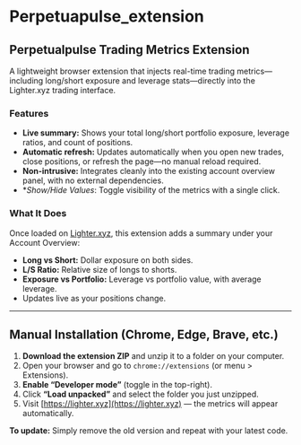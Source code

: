 # Perpetuapulse_extension

## Perpetualpulse Trading Metrics Extension

A lightweight browser extension that injects real-time trading metrics—including long/short exposure and leverage stats—directly into the Lighter.xyz trading interface.

### Features

- **Live summary:** Shows your total long/short portfolio exposure, leverage ratios, and count of positions.
- **Automatic refresh:** Updates automatically when you open new trades, close positions, or refresh the page—no manual reload required.
- **Non-intrusive:** Integrates cleanly into the existing account overview panel, with no external dependencies.
- **Show/Hide Values*: Toggle visibility of the metrics with a single click.

### What It Does

Once loaded on [Lighter.xyz](https://lighter.xyz), this extension adds a summary under your Account Overview:

- **Long vs Short:** Dollar exposure on both sides.
- **L/S Ratio:** Relative size of longs to shorts.
- **Exposure vs Portfolio:** Leverage vs portfolio value, with average leverage.
- Updates live as your positions change.

---

## Manual Installation (Chrome, Edge, Brave, etc.)

1. **Download the extension ZIP** and unzip it to a folder on your computer.
2. Open your browser and go to `chrome://extensions` (or menu > Extensions).
3. **Enable “Developer mode”** (toggle in the top-right).
4. Click **“Load unpacked”** and select the folder you just unzipped.
5. Visit [https://lighter.xyz](https://lighter.xyz) — the metrics will appear automatically.

**To update:** Simply remove the old version and repeat with your latest code.
